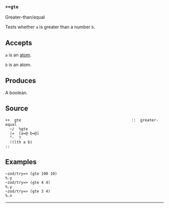 ### `++gte`

Greater-than/equal

Tests whether `a` is greater than a number `b`.

Accepts
-------

`a` is an [atom]().

`b` is an atom.

Produces
--------

A boolean.

Source
------

    ++  gte                                                 ::  greater-equal
      ~/  %gte
      |=  [a=@ b=@]
      ^-  ?
      !(lth a b)
    ::

Examples
--------

    ~zod/try=> (gte 100 10)
    %.y
    ~zod/try=> (gte 4 4)
    %.y
    ~zod/try=> (gte 3 4)
    %.n



***
